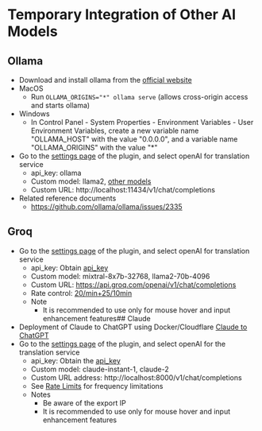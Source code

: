 # Temporary Integration of Other AI Models

## Ollama

- Download and install ollama from the [official website](https://ollama.com/)
- MacOS
  - Run `OLLAMA_ORIGINS="*" ollama serve` (allows cross-origin access and starts ollama)
- Windows
  - In Control Panel - System Properties - Environment Variables - User Environment Variables, create a new variable name "OLLAMA_HOST" with the value "0.0.0.0", and a variable name "OLLAMA_ORIGINS" with the value "\*"
- Go to the [settings page](https://dash.immersivetranslate.com/#general) of the plugin, and select openAI for translation service
  - api_key: ollama
  - Custom model: llama2, [other models](https://ollama.com/library)
  - Custom URL: http://localhost:11434/v1/chat/completions
- Related reference documents
  - https://github.com/ollama/ollama/issues/2335

## Groq

- Go to the [settings page](https://dash.immersivetranslate.com/#general) of the plugin, and select openAI for translation service
  - api_key: Obtain [api_key](https://console.groq.com/keys)
  - Custom model: mixtral-8x7b-32768, llama2-70b-4096
  - Custom URL: https://api.groq.com/openai/v1/chat/completions
  - Rate control: [20/min+25/10min](https://console.groq.com/docs/rate-limits)
  - Note
    - It is recommended to use only for mouse hover and input enhancement features## Claude
- Deployment of Claude to ChatGPT using Docker/Cloudflare [Claude to ChatGPT](https://github.com/jtsang4/claude-to-chatgpt)
- Go to the [settings page](https://dash.immersivetranslate.com/#general) of the plugin, and select openAI for the translation service
  - api_key: Obtain the [api_key](https://www.nightfall.ai/ai-security-101/anthropic-claude-api-key)
  - Custom model: claude-instant-1, claude-2
  - Custom URL address: http://localhost:8000/v1/chat/completions
  - See [Rate Limits](https://docs.anthropic.com/claude/reference/rate-limits) for frequency limitations
  - Notes
    - Be aware of the export IP
    - It is recommended to use only for mouse hover and input enhancement features
